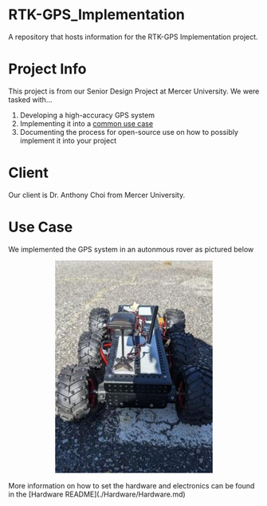 # RTK-GPS_Implementation
A repository that hosts information for the RTK-GPS Implementation project.

# Project Info
This project is from our Senior Design Project at Mercer University. We were tasked with...
1. Developing a high-accuracy GPS system
2. Implementing it into a [common use case](README.md#Use_Case)
3. Documenting the process for open-source use on how to possibly implement it into your project

# Client
Our client is Dr. Anthony Choi from Mercer University.

# Use Case
We implemented the GPS system in an autonmous rover as pictured below
<p align="center">
  <img src="https://github.com/williamdb19/RTK-GPS_Implementation/blob/main/Images/Senior%20Design%20High%20Accuracy%20GPS%20Update.jpg" />
</p>
More information on how to set the hardware and electronics can be found in the [Hardware README](./Hardware/Hardware.md)

